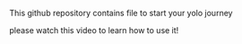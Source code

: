 This github repository contains file to start your yolo journey

please watch this video to learn how to use it!
